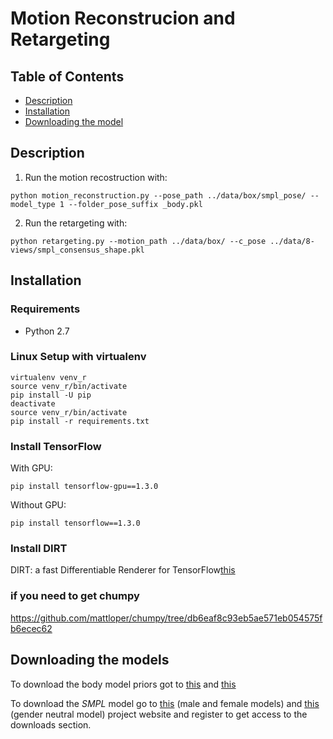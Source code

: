 # Motion Reconstrucion and Retargeting

## Table of Contents
  * [Description](#description)
  * [Installation](#installation)
  * [Downloading the model](#downloading-the-model)

## Description
1. Run the motion recostruction with:
```
python motion_reconstruction.py --pose_path ../data/box/smpl_pose/ --model_type 1 --folder_pose_suffix _body.pkl

```

2. Run the retargeting with:
```
python retargeting.py --motion_path ../data/box/ --c_pose ../data/8-views/smpl_consensus_shape.pkl

```


## Installation

### Requirements
- Python 2.7

### Linux Setup with virtualenv
```
virtualenv venv_r
source venv_r/bin/activate
pip install -U pip
deactivate
source venv_r/bin/activate
pip install -r requirements.txt
```

### Install TensorFlow
With GPU:
```
pip install tensorflow-gpu==1.3.0
```
Without GPU:
```
pip install tensorflow==1.3.0
```

### Install DIRT

DIRT: a fast Differentiable Renderer for TensorFlow[this](https://github.com/pmh47/dirt)

### if you need to get chumpy 
https://github.com/mattloper/chumpy/tree/db6eaf8c93eb5ae571eb054575fb6ecec62

## Downloading the models

To download the body model priors got to [this](https://github.com/YinghaoHuang91/MuVS/tree/master/Data/DCT_Basis) and [this](https://github.com/YinghaoHuang91/MuVS/tree/master/Data/Prior) 

To download the *SMPL* model go to [this](http://smpl.is.tue.mpg.de) (male and female models) and [this](https://github.com/akanazawa/hmr) (gender neutral model) project website and register to get access to the downloads section. 

